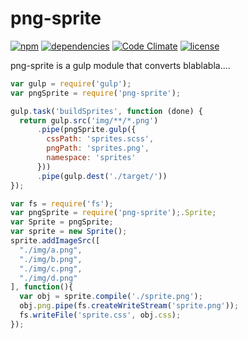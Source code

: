 png-sprite
==========
[![npm](https://img.shields.io/npm/v/png-sprite.svg?style=flat-square)](https://www.npmjs.com/package/png-sprite)
[![dependencies](https://img.shields.io/david/Coveo/png-sprite.svg?style=flat-square)](https://david-dm.org/Coveo/png-sprite)
[![Code Climate](https://img.shields.io/codeclimate/github/Coveo/png-sprite.svg?style=flat-square)](https://codeclimate.com/github/Coveo/png-sprite)
[![license](http://img.shields.io/badge/license-MIT-blue.svg?style=flat-square)](https://github.com/Coveo/png-sprite/blob/master/LICENSE)

png-sprite is a gulp module that converts blablabla....

```js
var gulp = require('gulp');
var pngSprite = require('png-sprite');

gulp.task('buildSprites', function (done) {
  return gulp.src('img/**/*.png')
      .pipe(pngSprite.gulp({
        cssPath: 'sprites.scss',
        pngPath: 'sprites.png',
        namespace: 'sprites'
      }))
      .pipe(gulp.dest('./target/'))
});
```
```js
var fs = require('fs');
var pngSprite = require('png-sprite');.Sprite;
var Sprite = pngSprite;
var sprite = new Sprite();
sprite.addImageSrc([
  "./img/a.png",
  "./img/b.png",
  "./img/c.png",
  "./img/d.png"
], function(){
  var obj = sprite.compile('./sprite.png');
  obj.png.pipe(fs.createWriteStream('sprite.png'));
  fs.writeFile('sprite.css', obj.css);
});
```
